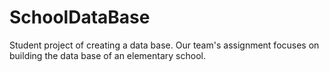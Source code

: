 # SchoolDataBase
Student project of creating a data base. Our team's assignment focuses on building the data base of an elementary school.
